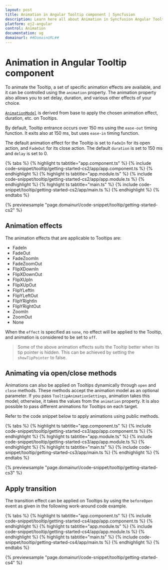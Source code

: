 ```yaml
---
layout: post
title: Animation in Angular Tooltip component | Syncfusion
description: Learn here all about Animation in Syncfusion Angular Tooltip component of Syncfusion Essential JS 2 and more.
platform: ej2-angular
control: Animation 
documentation: ug
domainurl: ##DomainURL##
---
```


# Animation in Angular Tooltip component

To animate the Tooltip, a set of specific animation effects are available, and it can be controlled using the `animation` property.
 The animation property also allows you to set delay, duration, and various other effects of your choice.

[`AnimationModel`](https://ej2.syncfusion.com/angular/documentation/api/tooltip/animationModel) is derived from base to apply the chosen animation effect, duration, etc. on Tooltips.

By default, Tooltip entrance occurs over 150 ms using the `ease-out` timing function. It exits also at 150 ms,
but uses `ease-in` timing function.

The default animation effect for the Tooltip is set to `FadeIn` for its open action, and `FadeOut` for its close action.
The default `duration` is set to 150 ms and `delay` is set to 0.

{% tabs %}
{% highlight ts tabtitle="app.component.ts" %}
{% include code-snippet/tooltip/getting-started-cs2/app/app.component.ts %}
{% endhighlight %}
{% highlight ts tabtitle="app.module.ts" %}
{% include code-snippet/tooltip/getting-started-cs2/app/app.module.ts %}
{% endhighlight %}
{% highlight ts tabtitle="main.ts" %}
{% include code-snippet/tooltip/getting-started-cs2/app/main.ts %}
{% endhighlight %}
{% endtabs %}
  
{% previewsample "page.domainurl/code-snippet/tooltip/getting-started-cs2" %}

## Animation effects

The animation effects that are applicable to Tooltips are:

* FadeIn
* FadeOut
* FadeZoomIn
* FadeZoomOut
* FlipXDownIn
* FlipXDownOut
* FlipXUpIn
* FlipXUpOut
* FlipYLeftIn
* FlipYLeftOut
* FlipYRightIn
* FlipYRightOut
* ZoomIn
* ZoomOut
* None

When the `effect` is specified as `none`, no effect will be applied to the Tooltip, and animation is considered to be set to `off`.

> Some of the above animation effects suits the Tooltip better when its tip pointer is hidden.
> This can be achieved by setting the `showTipPointer` to false.

## Animating via open/close methods

Animations can also be applied on Tooltips dynamically through `open` and `close` methods. These methods accept the animation model as an
 optional parameter. If you pass `TooltipAnimationSettings`, animation takes this model; otherwise, it takes the values from the
  `animation` property. It is also possible to pass different animations for Tooltips on each target.

Refer to the code snippet below to apply animations using public methods.

{% tabs %}
{% highlight ts tabtitle="app.component.ts" %}
{% include code-snippet/tooltip/getting-started-cs3/app/app.component.ts %}
{% endhighlight %}
{% highlight ts tabtitle="app.module.ts" %}
{% include code-snippet/tooltip/getting-started-cs3/app/app.module.ts %}
{% endhighlight %}
{% highlight ts tabtitle="main.ts" %}
{% include code-snippet/tooltip/getting-started-cs3/app/main.ts %}
{% endhighlight %}
{% endtabs %}
  
{% previewsample "page.domainurl/code-snippet/tooltip/getting-started-cs3" %}

## Apply transition

The transition effect can be applied on Tooltips by using the `beforeOpen` event as given in the
 following work-around code example.

{% tabs %}
{% highlight ts tabtitle="app.component.ts" %}
{% include code-snippet/tooltip/getting-started-cs4/app/app.component.ts %}
{% endhighlight %}
{% highlight ts tabtitle="app.module.ts" %}
{% include code-snippet/tooltip/getting-started-cs4/app/app.module.ts %}
{% endhighlight %}
{% highlight ts tabtitle="main.ts" %}
{% include code-snippet/tooltip/getting-started-cs4/app/main.ts %}
{% endhighlight %}
{% endtabs %}
  
{% previewsample "page.domainurl/code-snippet/tooltip/getting-started-cs4" %}
